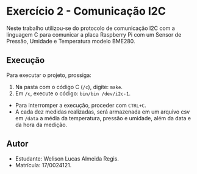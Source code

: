 # Exercício 2 - Comunicação I2C

Neste trabalho utilizou-se do protocolo de comunicação I2C com a linguagem C para comunicar a placa Raspberry Pi com um Sensor de Pressão, Umidade e Temperatura modelo BME280.

## Execução

Para executar o projeto, prossiga:

1. Na pasta com o código C (`/c`), digite: `make`.
2. Em `/c`, execute o código: `bin/bin /dev/i2c-1`.

*   Para interromper a execução, proceder com `CTRL+C`.
*   A cada dez medidas realizadas, será armazenada em um arquivo csv em `/data` a média da temperatura, pressão e umidade, além da data e da hora da medição.

## Autor

*   Estudante: Welison Lucas Almeida Regis.
*   Matrícula: 17/0024121.
